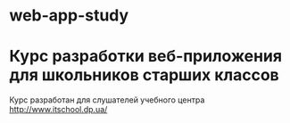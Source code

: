 # web-app-study

# Курс разработки веб-приложения для школьников старших классов

Курс разработан для слушателей учебного центра http://www.itschool.dp.ua/
